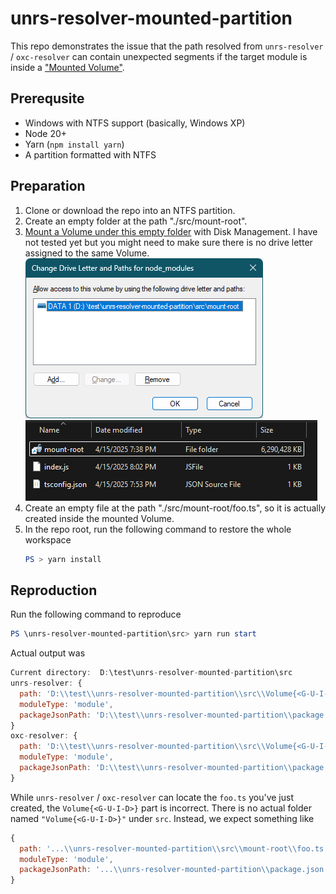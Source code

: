 # unrs-resolver-mounted-partition

This repo demonstrates the issue that the path resolved from `unrs-resolver` / `oxc-resolver` can contain unexpected segments
if the target module is inside a ["Mounted Volume"](https://learn.microsoft.com/en-us/windows-server/storage/disk-management/assign-a-mount-point-folder-path-to-a-drive).

## Prerequsite

* Windows with NTFS support (basically, Windows XP)
* Node 20+
* Yarn (`npm install yarn`)
* A partition formatted with NTFS

## Preparation

1. Clone or download the repo into an NTFS partition.
2. Create an empty folder at the path "./src/mount-root".
3. [Mount a Volume under this empty folder](https://learn.microsoft.com/en-us/windows-server/storage/disk-management/assign-a-mount-point-folder-path-to-a-drive)
with Disk Management. I have not tested yet but you might need to make sure there is no drive letter assigned to the same Volume.
    ![](./images/mount1.png)
    ![](./images/mount2.png)
4. Create an empty file at the path "./src/mount-root/foo.ts", so it is actually created inside the mounted Volume.
5. In the repo root, run the following command to restore the whole workspace
    ```powershell
    PS > yarn install
    ```

## Reproduction

Run the following command to reproduce

```powershell
PS \unrs-resolver-mounted-partition\src> yarn run start
```

Actual output was
```js
Current directory:  D:\test\unrs-resolver-mounted-partition\src
unrs-resolver: {
  path: 'D:\\test\\unrs-resolver-mounted-partition\\src\\Volume{<G-U-I-D>}\\foo.ts',
  moduleType: 'module',
  packageJsonPath: 'D:\\test\\unrs-resolver-mounted-partition\\package.json'
}
oxc-resolver: {
  path: 'D:\\test\\unrs-resolver-mounted-partition\\src\\Volume{<G-U-I-D>}\\foo.ts',
  moduleType: 'module',
  packageJsonPath: 'D:\\test\\unrs-resolver-mounted-partition\\package.json'
}
```

While `unrs-resolver` / `oxc-resolver` can locate the `foo.ts` you've just created, the `Volume{<G-U-I-D>}` part is incorrect.
There is no actual folder named `"Volume{<G-U-I-D>}"` under `src`.
Instead, we expect something like
```js
{
  path: '...\\unrs-resolver-mounted-partition\\src\\mount-root\\foo.ts',
  moduleType: 'module',
  packageJsonPath: '...\\unrs-resolver-mounted-partition\\package.json'
}
```
